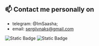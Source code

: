 ## **📫 Contact me personally on**
* telegram: @ImSaasha; 
* email: sergiivnaks@gmail.com

![Static Badge](https://img.shields.io/badge/Telegram-%2326A5E4?style=flat&logo=telegram&logoColor=%2326A5E4&labelColor=white&color=white)
![Static Badge](https://img.shields.io/badge/email-%23EA4335?style=flat&logo=gmail&logoColor=%23EA4335&labelColor=white&color=white)

